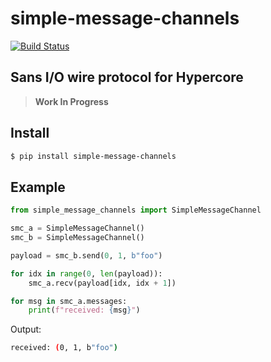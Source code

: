 # simple-message-channels

[![Build Status](https://drone.autonomic.zone/api/badges/hyperpy/simple-message-channels/status.svg)](https://drone.autonomic.zone/hyperpy/simple-message-channels)

## Sans I/O wire protocol for Hypercore

> **Work In Progress**

## Install

```sh
$ pip install simple-message-channels
```

## Example

```python
from simple_message_channels import SimpleMessageChannel

smc_a = SimpleMessageChannel()
smc_b = SimpleMessageChannel()

payload = smc_b.send(0, 1, b"foo")

for idx in range(0, len(payload)):
    smc_a.recv(payload[idx, idx + 1])

for msg in smc_a.messages:
    print(f"received: {msg}")
```

Output:

```sh
received: (0, 1, b"foo")
```
